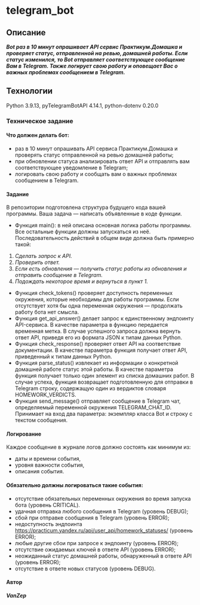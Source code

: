 # telegram_bot

## Описание
***Bot раз в 10 минут опрашивает API сервис Практикум.Домашка и проверяет статус, отправленной на ревью, домашней работы. Если статус изменился, то Bot отправляет соответствующее сообщение Вам в Telegram. Также логирует свою работу и оповещает Вас о важных проблемах сообщением в Telegram.***

## Технологии
Python 3.9.13, pyTelegramBotAPI 4.14.1, python-dotenv 0.20.0

### Техническое задание

#### **Что должен делать бот:**
- раз в 10 минут опрашивать API сервиса Практикум.Домашка и проверять статус отправленной на ревью домашней работы;
- при обновлении статуса анализировать ответ API и отправлять вам соответствующее уведомление в Telegram;
- логировать свою работу и сообщать вам о важных проблемах сообщением в Telegram.

#### **Задание**
В репозитории подготовлена структура будущего кода вашей программы. Ваша задача — написать объявленные в коде функции.
- Функция main(): в ней описана основная логика работы программы. Все остальные функции должны запускаться из неё. Последовательность действий в общем виде должна быть примерно такой:
 1. *Сделать запрос к API.*
 2. *Проверить ответ.*
 3. *Если есть обновления — получить статус работы из обновления и отправить сообщение в Telegram.*
 4. *Подождать некоторое время и вернуться в пункт 1.*
- Функция check_tokens() проверяет доступность переменных окружения, которые необходимы для работы программы. Если отсутствует хотя бы одна переменная окружения — продолжать работу бота нет смысла.
- Функция get_api_answer() делает запрос к единственному эндпоинту API-сервиса. В качестве параметра в функцию передается временная метка. В случае успешного запроса должна вернуть ответ API, приведя его из формата JSON к типам данных Python.
- Функция check_response() проверяет ответ API на соответствие документации. В качестве параметра функция получает ответ API, приведенный к типам данных Python.
- Функция parse_status() извлекает из информации о конкретной домашней работе статус этой работы. В качестве параметра функция получает только один элемент из списка домашних работ. В случае успеха, функция возвращает подготовленную для отправки в Telegram строку, содержащую один из вердиктов словаря HOMEWORK_VERDICTS.
- Функция send_message() отправляет сообщение в Telegram чат, определяемый переменной окружения TELEGRAM_CHAT_ID. Принимает на вход два параметра: экземпляр класса Bot и строку с текстом сообщения.

#### **Логирование**
Каждое сообщение в журнале логов должно состоять как минимум из:
- даты и времени события,
- уровня важности события,
- описания события.

#### **Обязательно должны логироваться такие события:**
- отсутствие обязательных переменных окружения во время запуска бота (уровень CRITICAL).
- удачная отправка любого сообщения в Telegram (уровень DEBUG);
- сбой при отправке сообщения в Telegram (уровень ERROR);
- недоступность эндпоинта https://practicum.yandex.ru/api/user_api/homework_statuses/ (уровень ERROR);
- любые другие сбои при запросе к эндпоинту (уровень ERROR);
- отсутствие ожидаемых ключей в ответе API (уровень ERROR);
- неожиданный статус домашней работы, обнаруженный в ответе API (уровень ERROR);
- отсутствие в ответе новых статусов (уровень DEBUG).
#### Автор
***VanZep***
